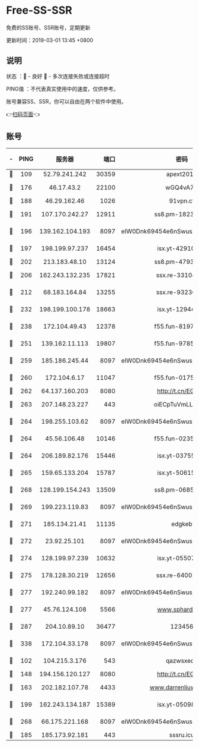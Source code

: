 # Free-SS-SSR

免费的SS账号、SSR账号，定期更新

更新时间：2019-03-01 13:45 +0800

## 说明

状态     ：🙂 - 良好 🙁 - 多次连接失败或连接超时

PING值   ：不代表真实使用中的速度，仅供参考。

账号兼容SS、SSR，你可以自由在两个软件中使用。

👉[扫码页面](https://liesauer.github.io/free-ss-ssr.github.io/)👈

## 账号

|-|PING|服务器|端口|密码|加密方式|区域|
|:----:|:----:|:-----:|-----:|:----:|:----:|:----:|
|🙂|109|52.79.241.242|30359|apext2019|chacha20|KR|
|🙂|176|46.17.43.2|22100|wGQ4vA7D|aes-256-gcm|RU|
|🙂|188|46.29.162.46|1026|91vpn.cf|rc4-md5|RU|
|🙂|191|107.170.242.27|12911|ss8.pm-18239043|aes-256-cfb|US|
|🙂|196|139.162.104.193|8097|eIW0Dnk69454e6nSwuspv9DmS201tQ0D|aes-256-cfb|JP|
|🙂|197|198.199.97.237|16454|isx.yt-42910479|aes-256-cfb|US|
|🙂|202|213.183.48.10|13124|ss8.pm-47930159|rc4-md5|RU|
|🙂|206|162.243.132.235|17821|ssx.re-33104069|aes-256-cfb|US|
|🙂|212|68.183.164.84|13255|ssx.re-93230517|aes-256-cfb|US|
|🙂|232|198.199.100.178|18663|isx.yt-12944812|aes-256-cfb|US|
|🙂|238|172.104.49.43|12378|f55.fun-81974133|aes-256-cfb|SG|
|🙂|251|139.162.11.113|19807|f55.fun-97859727|aes-256-cfb|SG|
|🙂|259|185.186.245.44|8097|eIW0Dnk69454e6nSwuspv9DmS201tQ0D|aes-256-cfb|NL|
|🙂|260|172.104.6.17|11047|f55.fun-01756679|aes-256-cfb|US|
|🙂|262|64.137.160.203|8080|http://t.cn/EGJIyrl|rc4-md5|CA|
|🙂|263|207.148.23.227|443|oiECpTuVmLLxk4Ts|aes-256-cfb|US|
|🙂|264|198.255.103.62|8097|eIW0Dnk69454e6nSwuspv9DmS201tQ0D|aes-256-cfb|US|
|🙂|264|45.56.106.48|10146|f55.fun-02359224|aes-256-cfb|US|
|🙂|264|206.189.82.176|15446|isx.yt-03755202|aes-256-cfb|SG|
|🙂|265|159.65.133.204|15787|isx.yt-50615050|aes-256-cfb|SG|
|🙂|268|128.199.154.243|13509|ss8.pm-06850813|aes-256-cfb|SG|
|🙂|269|199.223.119.83|8097|eIW0Dnk69454e6nSwuspv9DmS201tQ0D|aes-256-cfb|US|
|🙂|271|185.134.21.41|11135|edgkeb|aes-256-cfb|GB|
|🙂|272|23.92.25.101|8097|eIW0Dnk69454e6nSwuspv9DmS201tQ0D|aes-256-cfb|US|
|🙂|274|128.199.97.239|10632|isx.yt-05507279|aes-256-cfb|SG|
|🙂|275|178.128.30.219|12656|ssx.re-64001982|aes-256-cfb|SG|
|🙂|277|192.240.99.182|8097|eIW0Dnk69454e6nSwuspv9DmS201tQ0D|aes-256-cfb|US|
|🙂|277|45.76.124.108|5566|www.sphard.com|aes-256-cfb|AU|
|🙂|287|204.10.89.10|36477|123456|aes-256-cfb|US|
|🙂|338|172.104.33.178|8097|eIW0Dnk69454e6nSwuspv9DmS201tQ0D|aes-256-cfb|SG|
|🙂|102|104.215.3.176|543|qazwsxedc|aes-256-gcm|JP|
|🙂|148|194.156.120.127|8080|http://t.cn/EGJIyrl|rc4-md5|RU|
|🙂|163|202.182.107.78|4433|www.darrenliuwei.com|aes-256-cfb|JP|
|🙂|199|162.243.134.187|15389|isx.yt-05098936|aes-256-cfb|US|
|🙂|268|66.175.221.168|8097|eIW0Dnk69454e6nSwuspv9DmS201tQ0D|aes-256-cfb|US|
|🙁|185|185.173.92.181|443|sssru.icu|rc4-md5|RU|
